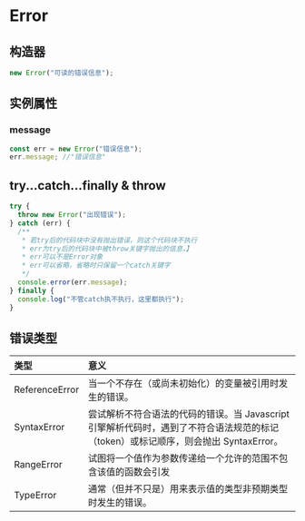 # Error

## 构造器

```js
new Error("可读的错误信息");
```

## 实例属性

### message

```js
const err = new Error("错误信息");
err.message; //"错误信息"
```

## try...catch...finally & throw

```js
try {
  throw new Error("出现错误");
} catch (err) {
  /**
   * 若try后的代码块中没有抛出错误，则这个代码块不执行
   * err为try后的代码块中被throw关键字抛出的信息，】
   * err可以不是Error对象
   * err可以省略，省略时只保留一个catch关键字
   */
  console.error(err.message);
} finally {
  console.log("不管catch执不执行，这里都执行");
}
```

## 错误类型

| 类型           | 意义                                                                                                                                |
| :------------- | :---------------------------------------------------------------------------------------------------------------------------------- |
| ReferenceError | 当一个不存在（或尚未初始化）的变量被引用时发生的错误。                                                                              |
| SyntaxError    | 尝试解析不符合语法的代码的错误。当 Javascript 引擎解析代码时，遇到了不符合语法规范的标记（token）或标记顺序，则会抛出 SyntaxError。 |
| RangeError     | 试图将一个值作为参数传递给一个允许的范围不包含该值的函数会引发                                                                      |
| TypeError      | 通常（但并不只是）用来表示值的类型非预期类型时发生的错误。                                                                          |
